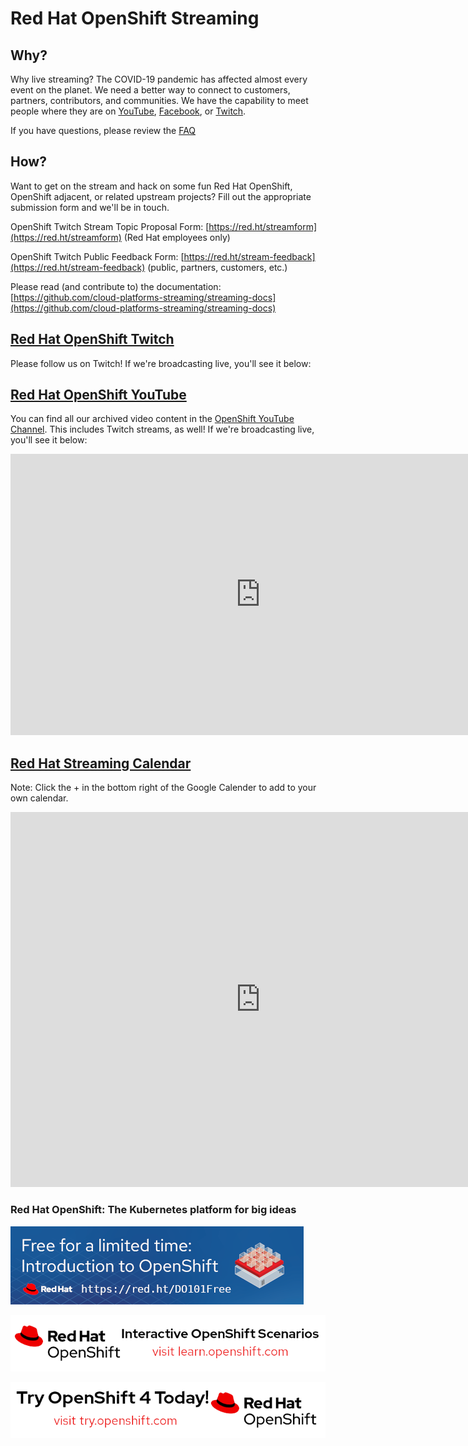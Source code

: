 # Red Hat OpenShift Streaming

## Why?

Why live streaming? The COVID-19 pandemic has affected almost every event on the planet. We need a better way to connect to customers, partners, contributors, and communities. We have the capability to meet people where they are on [YouTube](https://www.youtube.com/rhopenshift), [Facebook](https://www.facebook.com/openshift/), or [Twitch](https://www.twitch.tv/redhatopenshift).

If you have questions, please review the [FAQ](https://red.ht/streamfaq)

## How?

Want to get on the stream and hack on some fun Red Hat OpenShift, OpenShift adjacent, or related upstream projects? Fill out the appropriate submission form and we'll be in touch.

OpenShift Twitch Stream Topic Proposal Form: [https://red.ht/streamform](https://red.ht/streamform) (Red Hat employees only)

OpenShift Twitch Public Feedback Form: [https://red.ht/stream-feedback](https://red.ht/stream-feedback) (public, partners, customers, etc.)

Please read (and contribute to) the documentation: [https://github.com/cloud-platforms-streaming/streaming-docs](https://github.com/cloud-platforms-streaming/streaming-docs)

## [Red Hat OpenShift Twitch](https://www.twitch.tv/redhatopenshift)

Please follow us on Twitch! If we're broadcasting live, you'll see it below:

<!-- Add a placeholder for the Twitch embed -->
<div id="twitch-embed"></div>

<!-- Load the Twitch embed script -->
<script src="https://embed.twitch.tv/embed/v1.js"></script>

<!-- Create a Twitch.Embed object. This will render within the placeholder div -->
<script type="text/javascript">
  new Twitch.Embed("twitch-embed", {
    width: 800,
    height: 450,
    channel: "redhatopenshift",
    layout: "video",
  });
</script>

## [Red Hat OpenShift YouTube](https://www.youtube.com/c/OpenShift/live)
You can find all our archived video content in the [OpenShift YouTube
Channel](https://youtube.com/rhopenshift). This includes Twitch streams, as
well! If we're broadcasting live, you'll see it below:

<iframe width="800" height="450" src="https://www.youtube-nocookie.com/embed/_1N4xYd3nQE" frameborder="0" allow="accelerometer; autoplay; encrypted-media; gyroscope; picture-in-picture" allowfullscreen></iframe>

## [Red Hat Streaming Calendar](https://red.ht/streamcal)

Note: Click the + in the bottom right of the Google Calender to add to your own calendar.

<iframe src="https://calendar.google.com/calendar/embed?src=redhatstreaming%40gmail.com&ctz=America%2FDetroit" style="border: 0" width="800" height="600" frameborder="0" scrolling="no"></iframe>

### Red Hat OpenShift: The Kubernetes platform for big ideas

[![DO101 Free!](https://github.com/cloud-platforms-streaming/streaming-tools/raw/master/obs/assets/free-do101.png)](https://red.ht/DO101Free)

[![learn.openshift.com](https://github.com/cloud-platforms-streaming/streaming-tools/raw/master/obs/assets/learn-openshift-banner.png)](https://learn.openshift.com)

[![try.openshift.com](https://github.com/cloud-platforms-streaming/streaming-tools/raw/master/obs/assets/try-openshift-banner.png)](https://www.openshift.com/try)
